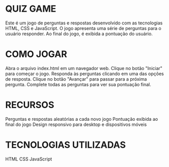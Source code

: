 # QUIZ GAME
Este é um jogo de perguntas e respostas desenvolvido com as tecnologias HTML, CSS e JavaScript. O jogo apresenta uma série de perguntas para o usuário responder. Ao final do jogo, é exibida a pontuação do usuário.

# COMO JOGAR
Abra o arquivo index.html em um navegador web.
Clique no botão "Iniciar" para começar o jogo.
Responda às perguntas clicando em uma das opções de resposta.
Clique no botão "Avançar" para passar para a próxima pergunta.
Complete todas as perguntas para ver sua pontuação final.


# RECURSOS
Perguntas e respostas aleatórias a cada novo jogo
Pontuação exibida ao final do jogo
Design responsivo para desktop e dispositivos móveis

# TECNOLOGIAS UTILIZADAS
HTML
CSS
JavaScript
